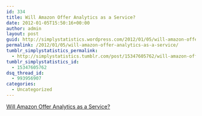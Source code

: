 ```yaml
---
id: 334
title: Will Amazon Offer Analytics as a Service?
date: 2012-01-05T15:50:16+00:00
author: admin
layout: post
guid: http://simplystatistics.wordpress.com/2012/01/05/will-amazon-offer-analytics-as-a-service
permalink: /2012/01/05/will-amazon-offer-analytics-as-a-service/
tumblr_simplystatistics_permalink:
  - http://simplystatistics.tumblr.com/post/15347605762/will-amazon-offer-analytics-as-a-service
tumblr_simplystatistics_id:
  - 15347605762
dsq_thread_id:
  - 993956907
categories:
  - Uncategorized
---
```

[Will Amazon Offer Analytics as a Service?](http://bits.blogs.nytimes.com/2012/01/04/will-amazon-offer-analytics-as-a-service/)